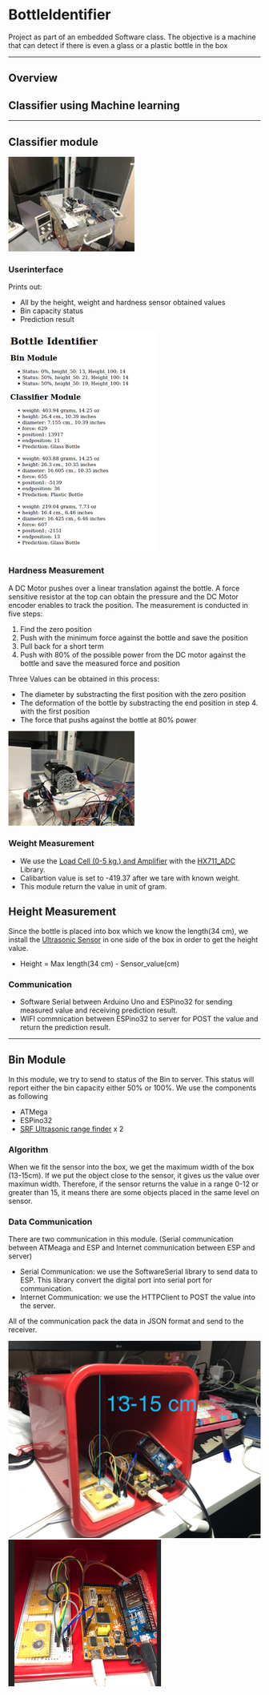 # BottleIdentifier
Project as part of an embedded Software class. The objective is a machine that can detect if there is even a glass or a plastic bottle in the box

---
## Overview

## Classifier using Machine learning


---

## Classifier module
![](pic/classifier.jpg)

### Userinterface 
Prints out:
- All by the height, weight and hardness sensor obtained values
- Bin capacity status
- Prediction result

![](pic/web.png)

### Hardness Measurement
A DC Motor pushes over a linear translation against the bottle. A force sensitive resistor at the top can obtain the pressure and
the DC Motor encoder enables to track the position. The measurement is conducted in five steps:
1. Find the zero position
2. Push with the minimum force against the bottle and save the position
3. Pull back for a short term
4. Push with 80% of the possible power from the DC motor against the bottle and save the measured force and position

Three Values can be obtained in this process:
- The diameter by substracting the first position with the zero position
- The deformation of the bottle by substracting the end position in step 4. with the first position
- The force that pushs against the bottle at 80% power
 
![](pic/hardness.jpg)

### Weight Measurement
- We use the [Load Cell (0-5 kg.) and Amplifier]() with the [HX711_ADC]() Library. 
- Calibartion value is set to -419.37 after we tare with known weight.
- This module return the value in unit of gram.

## Height Measurement
Since the bottle is placed into box which we know the length(34 cm), we install the [Ultrasonic Sensor]() in one side of the box in order to get the height value. 
- Height = Max length(34 cm) - Sensor_value(cm)


### Communication
- Software Serial between Arduino Uno and ESPino32 for sending measured value and receiving prediction result.
- WIFI commnication between ESPino32 to server for POST the value and return the prediction result.

---
## Bin Module
In this module, we try to send to status of the Bin to server. This status will report either the bin capacity either 50% or 100%. We use the components as following
- ATMega 
- ESPino32
- [SRF Ultrasonic range finder](https://www.robot-electronics.co.uk/htm/srf10tech.htm) x 2

### Algorithm
When we fit the sensor into the box, we get the maximum width of the box (13-15cm). If we put the object close to the sensor, it gives us the value over maximun width. Therefore, if the sensor returns the value in a range 0-12 or greater than 15, it means there are some objects placed in the same level on sensor.

### Data Communication
There are two communication in this module. (Serial communication between ATMeaga and ESP and Internet communication between ESP and server)
- Serial Communication: we use the SoftwareSerial library to send data to ESP. This library convert the digital port into serial port for communication.
- Internet Communication: we use the HTTPClient to POST the value into the server.

All of the communication pack the data in JSON format and send to the receiver.

![](pic/bin.jpg)
![](pic/bin2.jpg)

